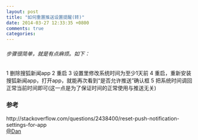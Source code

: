 ```yaml
---
layout: post
title: "如何重置推送设置提醒(转)"
date: 2014-03-27 12:33:35 +0800
comments: true
categories: 
---
```

<h6>步骤很简单，就是有点麻烦。如下：</h6>
	1 删除搜狐新闻app
	2 重启
	3 设置里修改系统时间为至少1天前
	4 重启，重新安装搜狐新闻app，打开app，就能再次看到“是否允许推送”确认框
	5 把系统时间调回正常当前时间即可(这一点是为了保证时间的正常使用与推送无关)
	
<h3>参考</h3>
http://stackoverflow.com/questions/2438400/reset-push-notification-settings-for-app<br />
<a target="_blank" href="http://weibo.com/danc?topnav=1&wvr=5&topsug=1">@Dan</a>